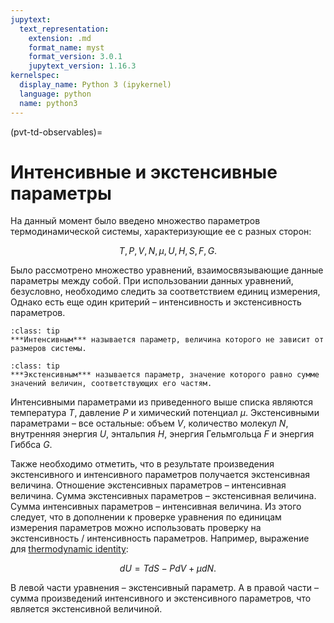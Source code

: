 ```yaml
---
jupytext:
  text_representation:
    extension: .md
    format_name: myst
    format_version: 3.0.1
    jupytext_version: 1.16.3
kernelspec:
  display_name: Python 3 (ipykernel)
  language: python
  name: python3
---
```


(pvt-td-observables)=
# Интенсивные и экстенсивные параметры
На данный момент было введено множество параметров термодинамической системы, характеризующие ее с разных сторон:

$$T, P, V, N, \mu, U, H, S, F, G.$$

Было рассмотрено множество уравнений, взаимосвязывающие данные параметры между собой. При использовании данных уравнений, безусловно, необходимо следить за соответствием единиц измерения, Однако есть еще один критерий – интенсивность и экстенсивность параметров.

<a id='pvt-td-observables-intensive'></a>
```{admonition} Определение
:class: tip
***Интенсивным*** называется параметр, величина которого не зависит от размеров системы.
```

<a id='pvt-td-observables-extensive'></a>
```{admonition} Определение
:class: tip
***Экстенсивным*** называется параметр, значение которого равно сумме значений величин, соответствующих его частям.
```

Интенсивными параметрами из приведенного выше списка являются температура $T$, давление $P$ и химический потенциал $\mu$. Экстенсивными параметрами – все остальные: объем $V$, количество молекул $N$, внутренняя энергия $U$, энтальпия $H$, энергия Гельмгольца $F$ и энергия Гиббса $G$.

Также необходимо отметить, что в результате произведения экстенсивного и интенсивного параметров получается экстенсивная величина. Отношение экстенсивных параметров – интенсивная величина. Сумма экстенсивных параметров – экстенсивная величина. Сумма интенсивных параметров – интенсивная величина. Из этого следует, что в дополнении к проверке уравнения по единицам измерения параметров можно использовать проверку на экстенсивность / интенсивность параметров. Например, выражение для [thermodynamic identity](TD-7-ChemicalPotential.md#pvt-td-chemicalpotential-thermodynamicidentity):

$$ dU = T dS - P dV + \mu dN. $$

В левой части уравнения – экстенсивный параметр. А в правой части – сумма произведений интенсивного и экстенсивного параметров, что является экстенсивной величиной.

